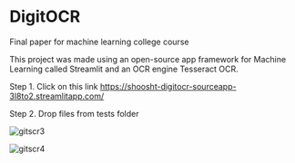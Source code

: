 # DigitOCR
 Final paper for machine learning college course

This project was made using an open-source app framework for Machine Learning called Streamlit and an OCR engine Tesseract OCR.

Step 1. Click on this link https://shoosht-digitocr-sourceapp-3l8to2.streamlitapp.com/

Step 2. Drop files from tests folder

![gitscr3](https://user-images.githubusercontent.com/115585203/195197346-0681af8b-14c1-4acd-b149-56a63ae30c4d.jpg)

![gitscr4](https://user-images.githubusercontent.com/115585203/195197413-6cfe5ac1-26e2-48ee-a636-cf23ca106217.jpg)

